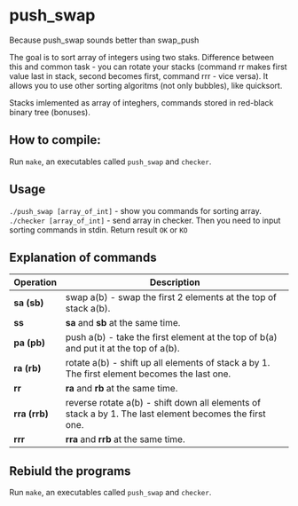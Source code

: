 # push_swap
Because push_swap sounds better than swap_push


The goal is to sort array of integers using two staks.
Difference between this and common task - you can rotate your stacks (command rr makes first value last in stack, second becomes first, command rrr - vice versa). It allows you to use other sorting algoritms (not only bubbles), like quicksort.

Stacks imlemented as array of integhers, commands stored in red-black binary tree (bonuses).

## How to compile:
Run `make`, an executables called `push_swap` and `checker`. 
## Usage
`./push_swap [array_of_int]` - show you commands for sorting array.
`./checker [array_of_int]` - send array in checker. Then you need to input sorting commands in stdin. Return result `OK` or `KO`

## Explanation of commands

| Operation  | Description  |
| ---------- | ------------ |
**sa (sb)**| swap a(b) - swap the first 2 elements at the top of stack a(b).
**ss**| **sa** and **sb** at the same time.
**pa (pb)**| push a(b) - take the first element at the top of b(a) and put it at the top of a(b).
**ra (rb)**| rotate a(b) - shift up all elements of stack a by 1. The first element becomes the last one.
**rr**| **ra** and **rb** at the same time.
**rra (rrb)**| reverse rotate a(b) - shift down all elements of stack a by 1. The last element becomes the first one.
**rrr** | **rra** and **rrb** at the same time.

## Rebiuld the programs

Run `make`, an executables called `push_swap` and `checker`. 

